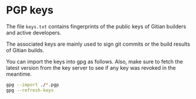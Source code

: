 PGP keys
========

The file `keys.txt` contains fingerprints of the public keys of Gitian builders
and active developers.

The associated keys are mainly used to sign git commits or the build results
of Gitian builds.

You can import the keys into gpg as follows. Also, make sure to fetch the
latest version from the key server to see if any key was revoked in the
meantime.

```sh
gpg --import ./*.pgp
gpg --refresh-keys
```
